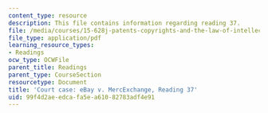 ```yaml
---
content_type: resource
description: This file contains information regarding reading 37.
file: /media/courses/15-628j-patents-copyrights-and-the-law-of-intellectual-property-spring-2013/99f4d2aeedcafa5ea61082783adf4e91_MIT15_628JS13_read37.pdf
file_type: application/pdf
learning_resource_types:
- Readings
ocw_type: OCWFile
parent_title: Readings
parent_type: CourseSection
resourcetype: Document
title: 'Court case: eBay v. MercExchange, Reading 37'
uid: 99f4d2ae-edca-fa5e-a610-82783adf4e91
---
```

